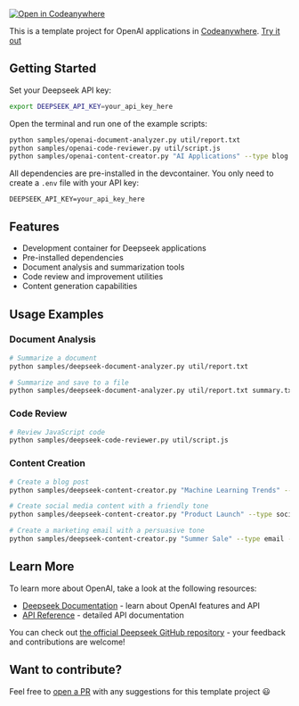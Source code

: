 [![Open in Codeanywhere](https://codeanywhere.com/img/open-in-codeanywhere-btn.svg)](https://app.codeanywhere.com/#https://github.com/Codeanywhere-Templates/deepseek)

This is a template project for OpenAI applications in [Codeanywhere](https://codeanywhere.com/). [Try it out](https://app.codeanywhere.com/#https://github.com/codeanywhere-templates/deepseek)

## Getting Started

Set your Deepseek API key:
```bash 
export DEEPSEEK_API_KEY=your_api_key_here
```

Open the terminal and run one of the example scripts:

```bash
python samples/openai-document-analyzer.py util/report.txt
python samples/openai-code-reviewer.py util/script.js
python samples/openai-content-creator.py "AI Applications" --type blog --tone professional
```

All dependencies are pre-installed in the devcontainer. You only need to create a `.env` file with your API key:

```
DEEPSEEK_API_KEY=your_api_key_here
```

## Features

- Development container for Deepseek applications
- Pre-installed dependencies
- Document analysis and summarization tools
- Code review and improvement utilities
- Content generation capabilities

## Usage Examples

### Document Analysis

```bash
# Summarize a document
python samples/deepseek-document-analyzer.py util/report.txt

# Summarize and save to a file
python samples/deepseek-document-analyzer.py util/report.txt summary.txt
```

### Code Review

```bash
# Review JavaScript code
python samples/deepseek-code-reviewer.py util/script.js
```

### Content Creation

```bash
# Create a blog post
python samples/deepseek-content-creator.py "Machine Learning Trends" --type blog

# Create social media content with a friendly tone
python samples/deepseek-content-creator.py "Product Launch" --type social --tone friendly

# Create a marketing email with a persuasive tone
python samples/deepseek-content-creator.py "Summer Sale" --type email --tone persuasive
```

## Learn More

To learn more about OpenAI, take a look at the following resources:

- [Deepseek Documentation](https://platform.deepseek.com) - learn about OpenAI features and API
- [API Reference](https://api-docs.deepseek.com/) - detailed API documentation


You can check out [the official Deepseek GitHub repository](https://github.com/deepseek-ai) - your feedback and contributions are welcome!

## Want to contribute?

Feel free to [open a PR](https://github.com/codeanywhere-templates/deepseek) with any suggestions for this template project 😃
